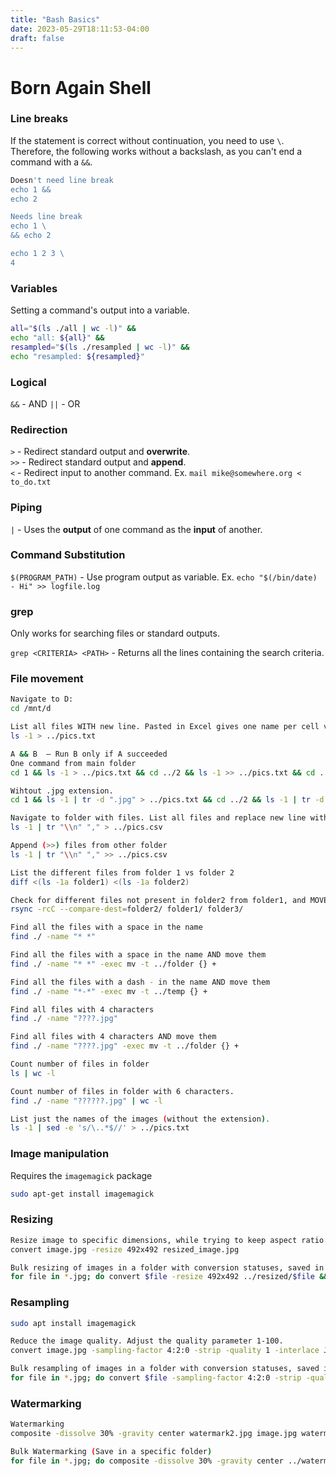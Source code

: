 ```yaml
---
title: "Bash Basics"
date: 2023-05-29T18:11:53-04:00
draft: false
---
```

 
# Born Again Shell

### Line breaks

If the statement is correct without continuation, you need to use `\`. Therefore, the following works without a backslash, as you can't end a command with a `&&`.

```bash
Doesn't need line break
echo 1 &&
echo 2

Needs line break
echo 1 \
&& echo 2

echo 1 2 3 \
4
```

### Variables

Setting a command's output into a variable.

```bash
all="$(ls ./all | wc -l)" &&
echo "all: ${all}" &&
resampled="$(ls ./resampled | wc -l)" &&
echo "resampled: ${resampled}"
```

### Logical

`&&` - AND
`||` - OR

### Redirection

`>` - Redirect standard output and **overwrite**.  
`>>` - Redirect standard output and **append**.  
`<` - Redirect input to another command. Ex. `mail mike@somewhere.org < to_do.txt`

### Piping

`|` - Uses the **output** of one command as the **input** of another.

### Command Substitution

`$(PROGRAM_PATH)` - Use program output as variable. Ex. `echo "$(/bin/date) - Hi" >> logfile.log`

### grep

Only works for searching files or standard outputs.

`grep <CRITERIA> <PATH>` - Returns all the lines containing the search criteria.

### File movement

```bash
Navigate to D:
cd /mnt/d

List all files WITH new line. Pasted in Excel gives one name per cell vertically.
ls -1 > ../pics.txt

A && B  – Run B only if A succeeded
One command from main folder
cd 1 && ls -1 > ../pics.txt && cd ../2 && ls -1 >> ../pics.txt && cd ..

Wihtout .jpg extension.
cd 1 && ls -1 | tr -d ".jpg" > ../pics.txt && cd ../2 && ls -1 | tr -d ".jpg" >> ../pics.txt && cd ..

Navigate to folder with files. List all files and replace new line with comma (,) and export one folder up into .csv file.
ls -1 | tr "\\n" "," > ../pics.csv

Append (>>) files from other folder
ls -1 | tr "\\n" "," >> ../pics.csv

List the different files from folder 1 vs folder 2
diff <(ls -1a folder1) <(ls -1a folder2)

Check for different files not present in folder2 from folder1, and MOVE those in folder3
rsync -rcC --compare-dest=folder2/ folder1/ folder3/

Find all the files with a space in the name
find ./ -name "* *"

Find all the files with a space in the name AND move them
find ./ -name "* *" -exec mv -t ../folder {} +

Find all the files with a dash - in the name AND move them
find ./ -name "*-*" -exec mv -t ../temp {} +

Find all files with 4 characters
find ./ -name "????.jpg"

Find all files with 4 characters AND move them
find ./ -name "????.jpg" -exec mv -t ../folder {} +

Count number of files in folder
ls | wc -l

Count number of files in folder with 6 characters.
find ./ -name "??????.jpg" | wc -l

List just the names of the images (without the extension).
ls -1 | sed -e 's/\..*$//' > ../pics.txt
```

### Image manipulation

Requires the `imagemagick` package

```bash
sudo apt-get install imagemagick
```

### Resizing

```bash
Resize image to specific dimensions, while trying to keep aspect ratio.
convert image.jpg -resize 492x492 resized_image.jpg

Bulk resizing of images in a folder with conversion statuses, saved in a specified folder.
for file in *.jpg; do convert $file -resize 492x492 ../resized/$file && echo $file converted; done
```

### Resampling

```bash
sudo apt install imagemagick

Reduce the image quality. Adjust the quality parameter 1-100.
convert image.jpg -sampling-factor 4:2:0 -strip -quality 1 -interlace JPEG -colorspace RGB resampled_image.jpg

Bulk resampling of images in a folder with conversion statuses, saved in a specified folder.
for file in *.jpg; do convert $file -sampling-factor 4:2:0 -strip -quality 1 -interlace JPEG -colorspace RGB ../resampled/$file && echo $file resampled; done
```

### Watermarking

```bash
Watermarking
composite -dissolve 30% -gravity center watermark2.jpg image.jpg watermarked_image.jpg

Bulk Watermarking (Save in a specific folder)
for file in *.jpg; do composite -dissolve 30% -gravity center ../watermark.jpg $file ./watered/$file && echo $file watermarked; done
```

